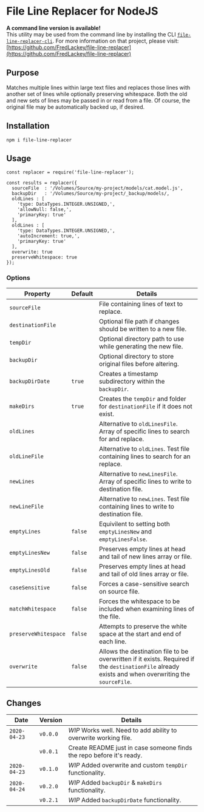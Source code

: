 # File Line Replacer for NodeJS

**A command line version is available!**  
This utility may be used from the command line by installing the CLI [`file-line-replacer-cli`](https://github.com/FredLackey/file-line-replacer).  For more information on that project, please visit: [https://github.com/FredLackey/file-line-replacer](https://github.com/FredLackey/file-line-replacer)

## Purpose  
Matches multiple lines within large text files and replaces those lines with another set of lines while optionally preserving whitespace.  Both the old and new sets of lines may be passed in or read from a file.  Of course, the original file may be automatically backed up, if desired.

## Installation

```
npm i file-line-replacer
```

## Usage

```
const replacer = require('file-line-replacer');

const results = replacer({
  sourceFile  : '/Volumes/Source/my-project/models/cat.model.js',
  backupDir   : '/Volumes/Source/my-project/_backup/models/,
  oldLines : [
    'type: DataTypes.INTEGER.UNSIGNED,',
    'allowNull: false,',
    'primaryKey: true'  
  ],
  oldLines : [
    'type: DataTypes.INTEGER.UNSIGNED,',
    'autoIncrement: true,',
    'primaryKey: true'  
  ],
  overwrite: true
  preserveWhitespace: true
});
```

### Options

|  Property  |  Default  |  Details  |
|------------|-----------|-----------|
| `sourceFile` |  |  File containing lines of text to replace.  |
| `destinationFile` |  | Optional file path if changes should be written to a new file. |
| `tempDir` |  | Optional directory path to use while generating the new file. |
| `backupDir` |  | Optional directory to store original files before altering. |
| `backupDirDate` | `true` | Creates a timestamp subdirectory within the `backupDir`.  |
| `makeDirs` | `true` | Creates the `tempDir` and folder for `destinationFile` if it does not exist.  |
| `oldLines` |  |  Alternative to `oldLinesFile`.  Array of specific lines to search for and replace. |
| `oldLineFile` |  |  Alternative to `oldLines`.  Test file containing lines to search for an replace.  |
| `newLines` |  |  Alternative to `newLinesFile`.  Array of specific lines to write to destination file. |
| `newLineFile` |  |  Alternative to `newLines`.  Test file containing lines to write to destination file.  |
| `emptyLines` | `false` |  Equivilent to setting both `emptyLinesNew` and `emptyLinesFalse`. |
| `emptyLinesNew` | `false` | Preserves empty lines at head and tail of new lines array or file. |
| `emptyLinesOld` | `false` | Preserves empty lines at head and tail of old lines array or file. |
| `caseSensitive` | `false` | Forces a case-sensitive search on source file. |
| `matchWhitespace` | `false` | Forces the whitespace to be included when examining lines of the file. |
| `preserveWhitespace` | `false` | Attempts to preserve the white space at the start and end of each line.  |
| `overwrite` | `false` | Allows the destination file to be overwritten if it exists.  Required if the `destinationFile` already exists and when overwriting the `sourceFile`. |

## Changes

|  Date  |  Version  |  Details  |
|--------|-----------|-----------|
| `2020-04-23` | `v0.0.0` |  _WIP_  Works well.  Need to add ability to overwrite working file.  |
|  | `v0.0.1` |  Create README just in case someone finds the repo before it's ready.  |
| `2020-04-23` | `v0.1.0` |  _WIP_  Added overwrite and custom `tempDir` functionality.  |
| `2020-04-24` | `v0.2.0` |  _WIP_  Added `backupDir` & `makeDirs` functionality.  |
|  | `v0.2.1` |  _WIP_  Added `backupDirDate` functionality.  |
